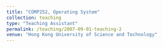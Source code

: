 ```yaml
---
title: "COMP252, Operating System"
collection: teaching
type: "Teaching Assistant"
permalink: /teaching/2007-09-01-teaching-2
venue: "Hong Kong University of Science and Technology"
---
```


